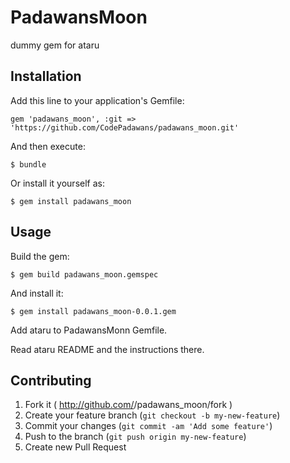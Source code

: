 # PadawansMoon

dummy gem for ataru

## Installation

Add this line to your application's Gemfile:

    gem 'padawans_moon', :git => 'https://github.com/CodePadawans/padawans_moon.git'

And then execute:

    $ bundle

Or install it yourself as:

    $ gem install padawans_moon


## Usage

Build the gem:

    $ gem build padawans_moon.gemspec

And install it:

    $ gem install padawans_moon-0.0.1.gem

Add ataru to PadawansMonn Gemfile.

Read ataru README and the instructions there.

## Contributing

1. Fork it ( http://github.com/<my-github-username>/padawans_moon/fork )
2. Create your feature branch (`git checkout -b my-new-feature`)
3. Commit your changes (`git commit -am 'Add some feature'`)
4. Push to the branch (`git push origin my-new-feature`)
5. Create new Pull Request
